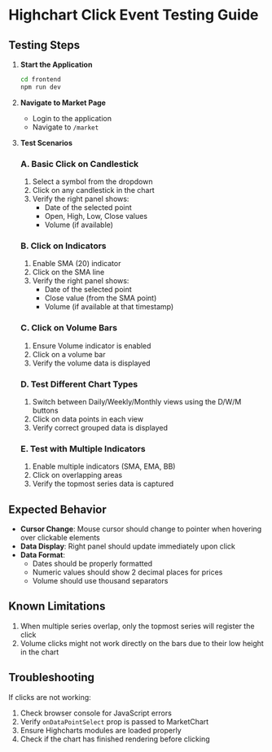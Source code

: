 # Highchart Click Event Testing Guide

## Testing Steps

1. **Start the Application**
   ```bash
   cd frontend
   npm run dev
   ```

2. **Navigate to Market Page**
   - Login to the application
   - Navigate to `/market`

3. **Test Scenarios**

   ### A. Basic Click on Candlestick
   1. Select a symbol from the dropdown
   2. Click on any candlestick in the chart
   3. Verify the right panel shows:
      - Date of the selected point
      - Open, High, Low, Close values
      - Volume (if available)

   ### B. Click on Indicators
   1. Enable SMA (20) indicator
   2. Click on the SMA line
   3. Verify the right panel shows:
      - Date of the selected point
      - Close value (from the SMA point)
      - Volume (if available at that timestamp)

   ### C. Click on Volume Bars
   1. Ensure Volume indicator is enabled
   2. Click on a volume bar
   3. Verify the volume data is displayed

   ### D. Test Different Chart Types
   1. Switch between Daily/Weekly/Monthly views using the D/W/M buttons
   2. Click on data points in each view
   3. Verify correct grouped data is displayed

   ### E. Test with Multiple Indicators
   1. Enable multiple indicators (SMA, EMA, BB)
   2. Click on overlapping areas
   3. Verify the topmost series data is captured

## Expected Behavior

- **Cursor Change**: Mouse cursor should change to pointer when hovering over clickable elements
- **Data Display**: Right panel should update immediately upon click
- **Data Format**:
  - Dates should be properly formatted
  - Numeric values should show 2 decimal places for prices
  - Volume should use thousand separators

## Known Limitations

1. When multiple series overlap, only the topmost series will register the click
2. Volume clicks might not work directly on the bars due to their low height in the chart

## Troubleshooting

If clicks are not working:
1. Check browser console for JavaScript errors
2. Verify `onDataPointSelect` prop is passed to MarketChart
3. Ensure Highcharts modules are loaded properly
4. Check if the chart has finished rendering before clicking